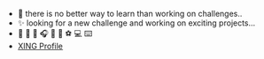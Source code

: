 
- 👀 there is no better way to learn than working on challenges..
- ✨ looking for a new challenge and working on exciting projects...
-  :guitar:  	:musical_note: :musical_score: :headphones: :musical_keyboard: :saxophone: :soccer: :computer: :keyboard:
-    [<ins>XING Profile</ins>](https://www.xing.com/profile/Fatih_Yazicioglu4/portfolio) 
 



<!---
fatihyazicioglu/fatihyazicioglu is a ✨ special ✨ repository because its `README.md` (this file) appears on your GitHub profile.
You can click the Preview link to take a look at your changes.
--->
